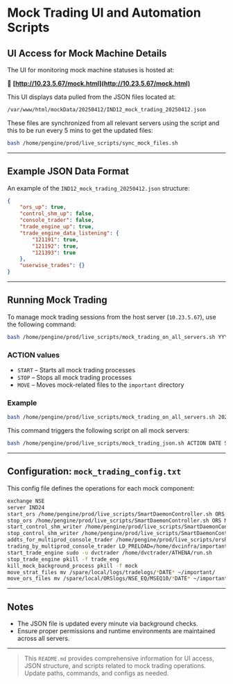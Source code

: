 # Mock Trading UI and Automation Scripts

## UI Access for Mock Machine Details

The UI for monitoring mock machine statuses is hosted at:

🔗 **[http://10.23.5.67/mock.html](http://10.23.5.67/mock.html)**

This UI displays data pulled from the JSON files located at:

```bash
/var/www/html/mockData/20250412/IND12_mock_trading_20250412.json
```

These files are synchronized from all relevant servers using the script and this to be run every 5 mins to get the updated files:

```bash
bash /home/pengine/prod/live_scripts/sync_mock_files.sh
```

---

## Example JSON Data Format

An example of the `IND12_mock_trading_20250412.json` structure:

```json
{
    "ors_up": true,
    "control_shm_up": false,
    "console_trader": false,
    "trade_engine_up": true,
    "trade_engine_data_listening": {
        "121191": true,
        "121192": true,
        "121393": true
    },
    "userwise_trades": {}
}
```

---

## Running Mock Trading

To manage mock trading sessions from the host server (`10.23.5.67`), use the following command:

```bash
bash /home/pengine/prod/live_scripts/mock_trading_on_all_servers.sh YYYYMMDD IST_930 IST_1530 ACTION
```

### ACTION values
- `START` – Starts all mock trading processes
- `STOP` – Stops all mock trading processes
- `MOVE` – Moves mock-related files to the `important` directory

### Example

```bash
bash /home/pengine/prod/live_scripts/mock_trading_on_all_servers.sh 20250412 IST_930 IST_1530 START
```

This command triggers the following script on all mock servers:

```bash
bash /home/pengine/prod/live_scripts/mock_trading_json.sh ACTION DATE START_TIME END_TIME /home/pengine/prod/live_configs/mock_trading_config.txt
```

---

## Configuration: `mock_trading_config.txt`

This config file defines the operations for each mock component:

```bash
exchange NSE
server IND24
start_ors /home/pengine/prod/live_scripts/SmartDaemonController.sh ORS MSEQ10 START KEEP
stop_ors /home/pengine/prod/live_scripts/SmartDaemonController.sh ORS MSEQ10 STOP KEEP
start_control_shm_writer /home/pengine/prod/live_scripts/SmartDaemonController.sh CONTROL_SHM_WRITER START
stop_control_shm_writer /home/pengine/prod/live_scripts/SmartDaemonController.sh CONTROL_SHM_WRITER STOP
addts_for_multiprod_console_trader /home/pengine/prod/live_scripts/orsRejectHandling.sh addts ~/important/product_file_eq
trading_by_multiprod_console_trader LD_PRELOAD=/home/dvcinfra/important/libcrypto.so.1.1 /home/dvcinfra/important/multi_prod_console_trader_bkp_expiry_changes ~/important/product_file_eq
start_trade_engine sudo -u dvctrader /home/dvctrader/ATHENA/run.sh
stop_trade_engine pkill -f trade_eng
kill_mock_background_process pkill -f mock
move_strat_files mv /spare/local/logs/tradelogs/*DATE* ~/important/
move_ors_files mv /spare/local/ORSlogs/NSE_EQ/MSEQ10/*DATE* ~/important/
```

---

## Notes

- The JSON file is updated every minute via background checks.
- Ensure proper permissions and runtime environments are maintained across all servers.

---

> This `README.md` provides comprehensive information for UI access, JSON structure, and scripts related to mock trading operations. Update paths, commands, and configs as needed.
